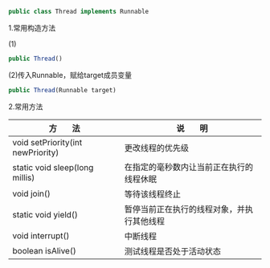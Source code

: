 

```javascript
public class Thread implements Runnable
```

1.常用构造方法

(1)

```javascript
public Thread()
```

(2)传入Runnable，赋给target成员变量

```javascript
public Thread(Runnable target)
```

2.常用方法

| 方       法 |  说       明 |
| - | - |
| void setPriority(int  newPriority) | 更改线程的优先级 |
| static void sleep(long millis) | 在指定的毫秒数内让当前正在执行的线程休眠 |
| void join() | 等待该线程终止 |
| static void yield() | 暂停当前正在执行的线程对象，并执行其他线程 |
| void interrupt() | 中断线程 |
| boolean isAlive() | 测试线程是否处于活动状态 |


